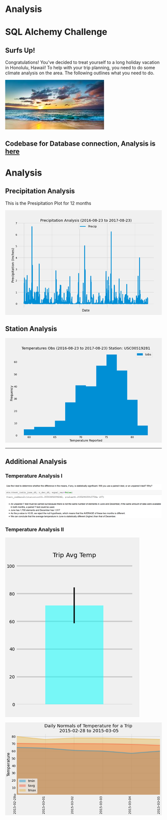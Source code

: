
# Analysis

# SQL Alchemy Challenge

## Surfs Up!

Congratulations! You've decided to treat yourself to a long holiday vacation in Honolulu, Hawaii! To help with your trip planning, you need to do some climate analysis on the area. The following outlines what you need to do. 


![](Images/Hawaii1.png)


## Codebase for Database connection,  Analysis is [here](Homework-sqlalchemy-JLDA.ipynb)

# Analysis

## Precipitation Analysis
This is the Presipitation Plot for 12 months

![](Images/Precipitation_12m.png)
    

## Station Analysis

![](Images/BestStatTemp.png)

- - -

## Additional Analysis

### Temperature Analysis I

![](Images/Analysis1.png)


### Temperature Analysis II

![](Images/TripAvgTemp.png)

![](Images/NormalsTempTrip.png)



